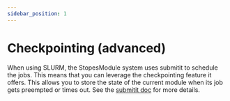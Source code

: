 ```yaml
---
sidebar_position: 1
---
```


# Checkpointing (advanced)

When using SLURM, the StopesModule system uses submitit to schedule the jobs.
This means that you can leverage the checkpointing feature it offers. This
allows you to store the state of the current module when its job gets preempted
or times out. See the [submitit
doc](https://github.com/facebookincubator/submitit/blob/main/docs/checkpointing.md)
for more details.
